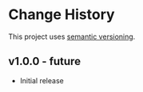 # Change History

This project uses [semantic versioning](http://semver.org/).

## v1.0.0 - future

* Initial release
